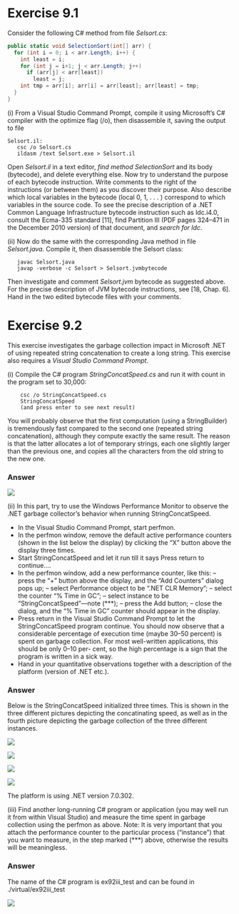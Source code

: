 # Exercise 9.1

Consider the following C# method from file *Selsort.cs*:

```c#
public static void SelectionSort(int[] arr) {
  for (int i = 0; i < arr.Length; i++) {
    int least = i;
    for (int j = i+1; j < arr.Length; j++)
      if (arr[j] < arr[least])
        least = j;
    int tmp = arr[i]; arr[i] = arr[least]; arr[least] = tmp;
  }
}
```

(i) From a Visual Studio Command Prompt, compile it using Microsoft’s C# compiler with the optimize flag (/o), then disassemble it, saving the output to file

```shell
Selsort.il:
   csc /o Selsort.cs
   ildasm /text Selsort.exe > Selsort.il
```

Open *Selsort.il* in a text editor, *find method SelectionSort* and its body (bytecode), and delete everything else. Now try to understand the purpose of each bytecode instruction. Write comments to the right of the instructions (or between them) as you discover their purpose. Also describe which local variables in the bytecode (local 0, 1, . . . ) correspond to which variables in the source code.
To see the precise description of a .NET Common Language Infrastructure bytecode instruction such as ldc.i4.0, consult the Ecma-335 standard [11], find Partition III (PDF pages 324–471 in the December 2010 version) of that document, and *search for ldc*.

(ii) Now do the same with the corresponding Java method in file *Selsort.java*. Compile it, then disassemble the Selsort class:

```shell
   javac Selsort.java
   javap -verbose -c Selsort > Selsort.jvmbytecode
```

Then investigate and comment *Selsort.jvm* bytecode as suggested above. For the precise description of JVM bytecode instructions, see [18, Chap. 6].
Hand in the two edited bytecode files with your comments.

# Exercise 9.2

This exercise investigates the garbage collection impact in Microsoft .NET of using repeated string concatenation to create a long string. This exercise also requires a *Visual Studio Command Prompt*.

(i) Compile the C# program *StringConcatSpeed.cs* and run it with count in the program set to 30,000:

```shell
    csc /o StringConcatSpeed.cs
    StringConcatSpeed
    (and press enter to see next result)
```

You will probably observe that the first computation (using a StringBuilder) is tremendously fast compared to the second one (repeated string concatenation), although they compute exactly the same result. The reason is that the latter allocates a lot of temporary strings, each one slightly larger than the previous one, and copies all the characters from the old string to the new one.

### Answer

![](/Assignment08/pics/9_2_i.png)

(ii) In this part, try to use the Windows Performance Monitor to observe the .NET garbage collector’s behavior when running StringConcatSpeed.

- In the Visual Studio Command Prompt, start perfmon.
- In the perfmon window, remove the default active performance counters (shown in the list below the display) by clicking the “X” button above the display three times.
- Start StringConcatSpeed and let it run till it says Press return to continue....
- In the perfmon window, add a new performance counter, like this:
    – press the “+” button above the display, and the “Add Counters” dialog pops up;
    – select Performance object to be “.NET CLR Memory”;
    – select the counter “% Time in GC”;
    – select instance to be “StringConcatSpeed”—note (***);
    – press the Add button;
    – close the dialog, and the “% Time in GC” counter should appear in the display.
- Press return in the Visual Studio Command Prompt to let the StringConcatSpeed program continue. You should now observe that a considerable percentage of execution time (maybe 30–50 percent) is spent on garbage collection. For most well-written applications, this should be only 0–10 per- cent, so the high percentage is a sign that the program is written in a sick way.
- Hand in your quantitative observations together with a description of the platform (version of .NET etc.).

### Answer

Below is the StringConcatSpeed initialized three times. This is shown in the three different pictures depicting the concatinating speed, as well as in the fourth picture depicting the garbage collection of the three different instances.

![](/Assignment08/pics/9_2_ii_1.png)

![](/Assignment08/pics/9_2_ii_2.png)

![](/Assignment08/pics/9_2_ii_3.png)

![](/Assignment08/pics/9_2_ii_peaks.png)

The platform is using .NET version 7.0.302.

(iii) Find another long-running C# program or application (you may well run it from within Visual Studio) and measure the time spent in garbage collection using the perfmon as above. Note: It is very important that you attach the performance counter to the particular process (“instance”) that you want to measure, in the step marked (***) above, otherwise the results will be meaningless.

### Answer

The name of the C# program is ex92iii_test and can be found in ./virtual/ex92iii_test

![](/Assignment08/pics/9_2_iii.png)